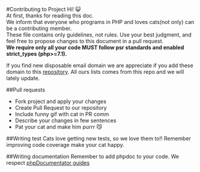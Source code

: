 #Contributing to Project
Hi! :smiley_cat:    
At first, thanks for reading this doc.    
We inform that everyone who programs in PHP and loves cats(not only) can be a contributing member.    
These file contains only guidelines, not rules. Use your best judgment, and feel free to propose changes to this document in a pull request.    
**We require only all your code MUST follow psr standards and enabled strict_types (php>=7.1).**

If you find new disposable email domain we are appreciate if you add these domain to this [repository](https://github.com/martenson/disposable-email-domains). 
All ours lists comes from this repo and we will lately update.

##Pull requests
* Fork project and apply your changes
* Create Pull Request to our repository
* Include funny gif with cat in PR comm
* Describe your changes in few sentences
* Pat your cat and make him purrr :smirk_cat: 

##Writing test
Cats love getting new tests, so we love them to!! Remember improving code coverage make your cat happy.

##Writing documentation
Remember to add phpdoc to your code. We respect [phpDocumentator guides](https://www.phpdoc.org/docs/latest/glossary.html)
